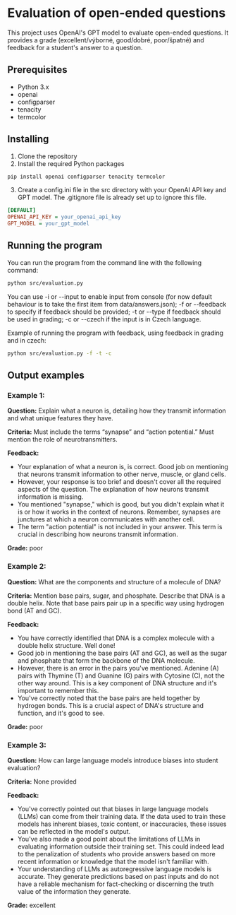 # Evaluation of open-ended questions

This project uses OpenAI's GPT model to evaluate open-ended questions. It provides a grade (excellent/výborné, good/dobré, poor/špatné) and feedback for a student's answer to a question.

## Prerequisites

- Python 3.x
- openai
- configparser
- tenacity
- termcolor

## Installing

1. Clone the repository
2. Install the required Python packages

```sh
pip install openai configparser tenacity termcolor
```

3. Create a config.ini file in the src directory with your OpenAI API key and GPT model. The .gitignore file is already set up to ignore this file.

```ini
[DEFAULT]
OPENAI_API_KEY = your_openai_api_key
GPT_MODEL = your_gpt_model
```

## Running the program 

You can run the program from the command line with the following command:

```sh
python src/evaluation.py
```

You can use -i or --input to enable input from console (for now default behaviour is to take the first item from data/answers.json); -f or --feedback to specify if feedback should be provided; -t or --type if feedback should be used in grading; -c or --czech if the input is in Czech language.

Example of running the program with feedback, using feedback in grading and in czech:

```sh
python src/evaluation.py -f -t -c
```

## Output examples

### Example 1:

**Question:**
Explain what a neuron is, detailing how they transmit information and what unique features they have.

**Criteria:**
Must include the terms “synapse” and “action potential.” Must mention the role of neurotransmitters.

**Feedback:**
- Your explanation of what a neuron is, is correct. Good job on mentioning that neurons transmit information to other nerve, muscle, or gland cells.
- However, your response is too brief and doesn't cover all the required aspects of the question. The explanation of how neurons transmit information is missing.
- You mentioned "synapse," which is good, but you didn't explain what it is or how it works in the context of neurons. Remember, synapses are junctures at which a neuron communicates with another cell.
- The term "action potential" is not included in your answer. This term is crucial in describing how neurons transmit information.

**Grade:**
poor

### Example 2:

**Question:**
What are the components and structure of a molecule of DNA?

**Criteria:**
Mention base pairs, sugar, and phosphate. Describe that DNA is a double helix. Note that base pairs pair up in a specific way using hydrogen bond (AT and GC).

**Feedback:**
- You have correctly identified that DNA is a complex molecule with a double helix structure. Well done!
- Good job in mentioning the base pairs (AT and GC), as well as the sugar and phosphate that form the backbone of the DNA molecule.
- However, there is an error in the pairs you've mentioned. Adenine (A) pairs with Thymine (T) and Guanine (G) pairs with Cytosine (C), not the other way around. This is a key component of DNA structure and it's important to remember this.
- You've correctly noted that the base pairs are held together by hydrogen bonds. This is a crucial aspect of DNA's structure and function, and it's good to see.

**Grade:**
poor

### Example 3:

**Question:**
How can large language models introduce biases into student evaluation?

**Criteria:**
None provided

**Feedback:**
- You've correctly pointed out that biases in large language models (LLMs) can come from their training data. If the data used to train these models has inherent biases, toxic content, or inaccuracies, these issues can be reflected in the model's output.
- You've also made a good point about the limitations of LLMs in evaluating information outside their training set. This could indeed lead to the penalization of students who provide answers based on more recent information or knowledge that the model isn't familiar with.
- Your understanding of LLMs as autoregressive language models is accurate. They generate predictions based on past inputs and do not have a reliable mechanism for fact-checking or discerning the truth value of the information they generate.

**Grade:**
excellent